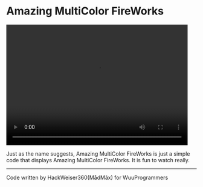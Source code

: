 # Amazing MultiColor FireWorks

<p> 
   <video src="AmazingMulticolorFireworks.mp4" width="480" height="320" autoplay> AmazingMultiColorFireworks. </video>
</p>

Just as the name suggests, Amazing MultiColor FireWorks is just a simple code that displays Amazing MultiColor FireWorks. It is fun to watch really.

***

Code written by HackWeiser360(MådMâx) for WuuProgrammers
